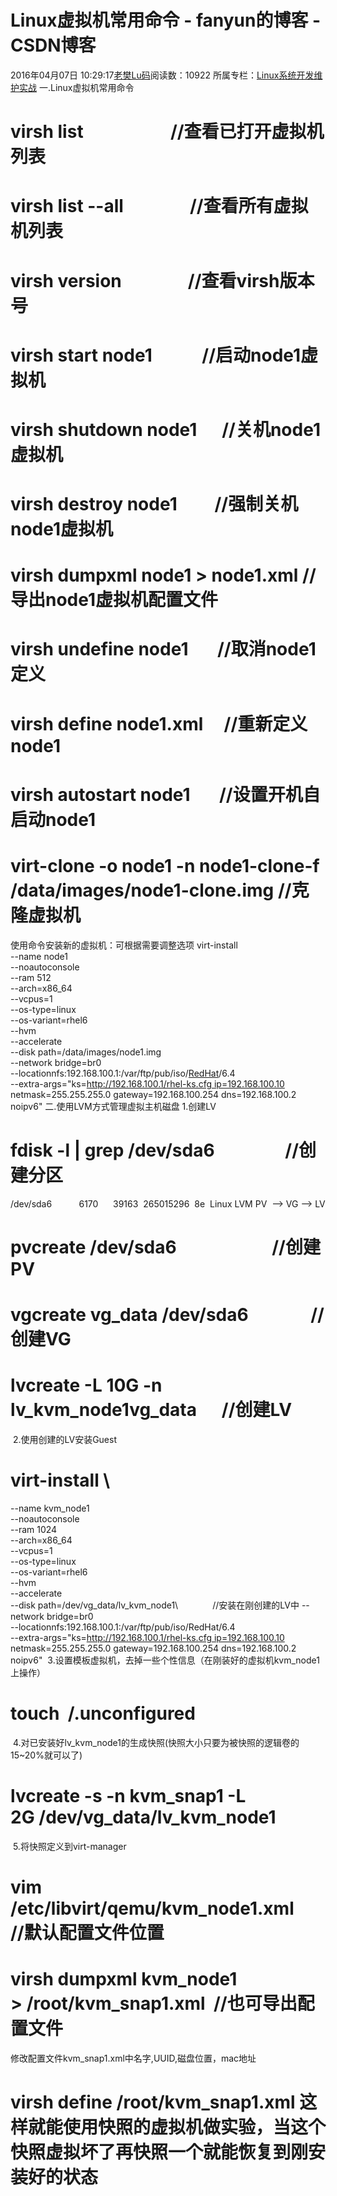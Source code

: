 # Linux虚拟机常用命令 - fanyun的博客 - CSDN博客
2016年04月07日 10:29:17[老樊Lu码](https://me.csdn.net/fanyun_01)阅读数：10922
所属专栏：[Linux系统开发维护实战](https://blog.csdn.net/column/details/linux-01.html)
一.Linux虚拟机常用命令
# virsh list                     //查看已打开虚拟机列表
# virsh list --all                //查看所有虚拟机列表
# virsh version                //查看virsh版本号
# virsh start node1            //启动node1虚拟机
# virsh shutdown node1      //关机node1虚拟机
# virsh destroy node1         //强制关机node1虚拟机
# virsh dumpxml node1 > node1.xml //导出node1虚拟机配置文件
# virsh undefine node1       //取消node1定义
# virsh define node1.xml     //重新定义node1
# virsh autostart node1       //设置开机自启动node1
# virt-clone -o node1 -n node1-clone-f  /data/images/node1-clone.img //克隆虚拟机
使用命令安装新的虚拟机：可根据需要调整选项
virt-install \
--name node1 \
--noautoconsole \
--ram 512 \
--arch=x86_64 \
--vcpus=1 \
--os-type=linux \
--os-variant=rhel6 \
--hvm \
--accelerate \
--disk path=/data/images/node1.img \
--network bridge=br0 \
--locationnfs:192.168.100.1:/var/ftp/pub/iso/[RedHat](http://www.linuxidc.com/topicnews.aspx?tid=10)/6.4 \
--extra-args="ks=http://192.168.100.1/rhel-ks.cfg ip=192.168.100.10 netmask=255.255.255.0 gateway=192.168.100.254 dns=192.168.100.2 noipv6"
二.使用LVM方式管理虚拟主机磁盘
1.创建LV
# fdisk -l | grep /dev/sda6                 //创建分区
/dev/sda6           6170      39163  265015296  8e  Linux LVM
PV  --> VG --> LV
# pvcreate /dev/sda6                       //创建PV
# vgcreate vg_data /dev/sda6               //创建VG
# lvcreate -L 10G -n lv_kvm_node1vg_data      //创建LV
 2.使用创建的LV安装Guest
# virt-install \
--name kvm_node1 \
--noautoconsole \
--ram 1024 \
--arch=x86_64 \
--vcpus=1 \
--os-type=linux \
--os-variant=rhel6 \
--hvm \
--accelerate \
--disk path=/dev/vg_data/lv_kvm_node1\              //安装在刚创建的LV中
--network bridge=br0 \
--locationnfs:192.168.100.1:/var/ftp/pub/iso/RedHat/6.4 \
--extra-args="ks=http://192.168.100.1/rhel-ks.cfg ip=192.168.100.10 netmask=255.255.255.0 gateway=192.168.100.254 dns=192.168.100.2 noipv6"
 3.设置模板虚拟机，去掉一些个性信息（在刚装好的虚拟机kvm_node1上操作）
# touch  /.unconfigured
 4.对已安装好lv_kvm_node1的生成快照(快照大小只要为被快照的逻辑卷的15~20%就可以了)
# lvcreate -s -n kvm_snap1 -L 2G /dev/vg_data/lv_kvm_node1
 5.将快照定义到virt-manager
# vim /etc/libvirt/qemu/kvm_node1.xml       //默认配置文件位置
# virsh dumpxml kvm_node1 > /root/kvm_snap1.xml  //也可导出配置文件
修改配置文件kvm_snap1.xml中名字,UUID,磁盘位置，mac地址
# virsh define /root/kvm_snap1.xml 这样就能使用快照的虚拟机做实验，当这个快照虚拟坏了再快照一个就能恢复到刚安装好的状态

